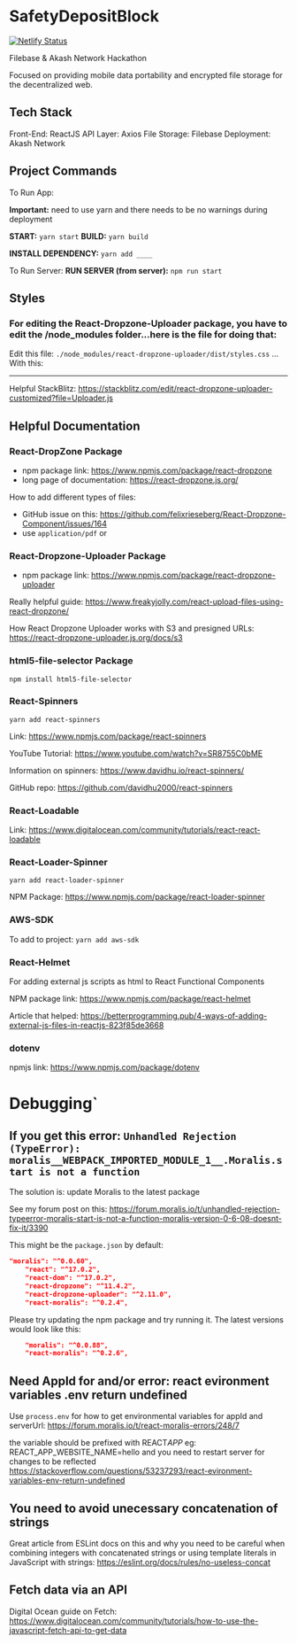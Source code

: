 # SafetyDepositBlock

[![Netlify Status](https://api.netlify.com/api/v1/badges/a56afe12-e66a-485c-b998-55286790c310/deploy-status)](https://app.netlify.com/sites/safetydepositblock/deploys)

Filebase & Akash Network Hackathon

Focused on providing mobile data portability and encrypted file storage for the decentralized web.

## Tech Stack

Front-End: ReactJS
API Layer: Axios
File Storage: Filebase
Deployment: Akash Network

## Project Commands

To Run App:

**Important:** need to use yarn and there needs to be no warnings during deployment

**START:** `yarn start`
**BUILD:** `yarn build`

**INSTALL DEPENDENCY:** `yarn add ____`

To Run Server:
**RUN SERVER (from server):** `npm run start`

## Styles

### For editing the React-Dropzone-Uploader package, you have to edit the /node_modules folder...here is the file for doing that:

Edit this file: `./node_modules/react-dropzone-uploader/dist/styles.css`
...
With this:

---

Helpful StackBlitz: https://stackblitz.com/edit/react-dropzone-uploader-customized?file=Uploader.js

## Helpful Documentation

### React-DropZone Package

- npm package link: https://www.npmjs.com/package/react-dropzone
- long page of documentation: https://react-dropzone.js.org/

How to add different types of files:

- GitHub issue on this: https://github.com/felixrieseberg/React-Dropzone-Component/issues/164
- use `application/pdf` or

### React-Dropzone-Uploader Package

- npm package link: https://www.npmjs.com/package/react-dropzone-uploader

Really helpful guide:
https://www.freakyjolly.com/react-upload-files-using-react-dropzone/

How React Dropzone Uploader works with S3 and presigned URLs: https://react-dropzone-uploader.js.org/docs/s3

### html5-file-selector Package

`npm install html5-file-selector`

### React-Spinners

`yarn add react-spinners`

Link: https://www.npmjs.com/package/react-spinners

YouTube Tutorial: https://www.youtube.com/watch?v=SR8755C0bME

Information on spinners: https://www.davidhu.io/react-spinners/

GitHub repo: https://github.com/davidhu2000/react-spinners

### React-Loadable

Link: https://www.digitalocean.com/community/tutorials/react-react-loadable

### React-Loader-Spinner

`yarn add react-loader-spinner`

NPM Package: https://www.npmjs.com/package/react-loader-spinner

### AWS-SDK

To add to project: `yarn add aws-sdk`

### React-Helmet

For adding external js scripts as html to React Functional Components

NPM package link: https://www.npmjs.com/package/react-helmet

Article that helped: https://betterprogramming.pub/4-ways-of-adding-external-js-files-in-reactjs-823f85de3668

### dotenv

npmjs link: https://www.npmjs.com/package/dotenv

# Debugging`

## If you get this error: `Unhandled Rejection (TypeError): moralis__WEBPACK_IMPORTED_MODULE_1__.Moralis.start is not a function`

The solution is: update Moralis to the latest package

See my forum post on this: https://forum.moralis.io/t/unhandled-rejection-typeerror-moralis-start-is-not-a-function-moralis-version-0-6-08-doesnt-fix-it/3390

This might be the `package.json` by default:

```json
"moralis": "^0.0.60",
    "react": "^17.0.2",
    "react-dom": "^17.0.2",
    "react-dropzone": "^11.4.2",
    "react-dropzone-uploader": "^2.11.0",
    "react-moralis": "^0.2.4",
```

Please try updating the npm package and try running it. The latest versions would look like this:

```json
    "moralis": "^0.0.88",
    "react-moralis": "^0.2.6",
```

## Need AppId for <ProviderMoralis /> and/or error: react evironment variables .env return undefined

Use `process.env` for how to get environmental variables for appId and serverUrl: https://forum.moralis.io/t/react-moralis-errors/248/7

the variable should be prefixed with REACT*APP*
eg: REACT_APP_WEBSITE_NAME=hello
and
you need to restart server for changes to be reflected
https://stackoverflow.com/questions/53237293/react-evironment-variables-env-return-undefined

## You need to avoid unecessary concatenation of strings

Great article from ESLint docs on this and why you need to be careful when combining integers with concatenated strings or using template literals in JavaScript with strings: https://eslint.org/docs/rules/no-useless-concat

## Fetch data via an API

Digital Ocean guide on Fetch: https://www.digitalocean.com/community/tutorials/how-to-use-the-javascript-fetch-api-to-get-data
